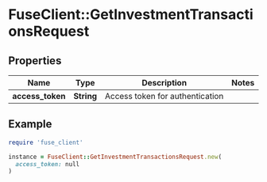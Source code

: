 # FuseClient::GetInvestmentTransactionsRequest

## Properties

| Name | Type | Description | Notes |
| ---- | ---- | ----------- | ----- |
| **access_token** | **String** | Access token for authentication |  |

## Example

```ruby
require 'fuse_client'

instance = FuseClient::GetInvestmentTransactionsRequest.new(
  access_token: null
)
```

